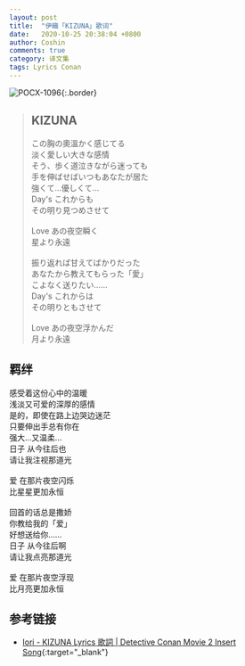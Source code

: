 ```yaml
---
layout: post
title:  "伊織「KIZUNA」歌词"
date:   2020-10-25 20:38:04 +0800
author: Coshin
comments: true
category: 译文集
tags: Lyrics Conan
---
```

![POCX-1096](https://www.generasia.com/w/images/a/a9/MC_M2_OS_F.jpg){:.border}

<blockquote class="original">
  <h2>KIZUNA</h2>
  <p>
    この胸の奧溫かく感じてる<br>
    淡く愛しい大きな感情<br>
    そう、歩く道泣きながら迷っても<br>
    手を伸ばせばいつもあなたが居た<br>
    強くて…優しくて…<br>
    Day's これからも<br>
    その明り見つめさせて<br>
    <br>
    Love あの夜空瞬く<br>
    星より永遠<br>
    <br>
    振り返れば甘えてばかりだった<br>
    あなたから教えてもらった「愛」<br>
    こよなく送りたい……<br>
    Day's これからは<br>
    その明りともさせて<br>
    <br>
    Love あの夜空浮かんだ<br>
    月より永遠
  </p>
</blockquote>

<div class="translation">
  <h2>羁绊</h2>
  <p>
    感受着这份心中的温暖<br>
    浅淡又可爱的深厚的感情<br>
    是的，即使在路上边哭边迷茫<br>
    只要伸出手总有你在<br>
    强大…又温柔…<br>
    日子 从今往后也<br>
    请让我注视那道光<br>
    <br>
    爱 在那片夜空闪烁<br>
    比星星更加永恒<br>
    <br>
    回首的话总是撒娇<br>
    你教给我的「爱」<br>
    好想送给你……<br>
    日子 从今往后啊<br>
    请让我点亮那道光<br>
    <br>
    爱 在那片夜空浮现<br>
    比月亮更加永恒
  </p>
</div>

## 参考链接

* [Iori - KIZUNA Lyrics 歌詞 \| Detective Conan Movie 2 Insert Song](https://www.animesonglyrics.com/detective-conan/kizuna){:target="_blank"}
